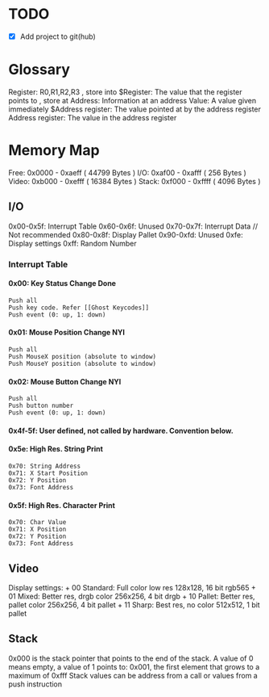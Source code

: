 # TODO
+ [x] Add project to git(hub)
# Glossary
Register:           R0,R1,R2,R3                             , store into
\$Register:          The value that the register points to   , store at
Address:            Information at an address
Value:              A value given immediately
\$Address register:  The value pointed at by the address register
Address register:   The value in the address register

# Memory Map
Free:  0x0000 - 0xaeff ( 44799 Bytes )
I/O:   0xaf00 - 0xafff (   256 Bytes )
Video: 0xb000 - 0xefff ( 16384 Bytes )
Stack: 0xf000 - 0xffff (  4096 Bytes )

## I/O
0x00-0x5f: Interrupt Table
0x60-0x6f: Unused
0x70-0x7f: Interrupt Data // Not recommended
0x80-0x8f: Display Pallet
0x90-0xfd: Unused
0xfe: Display settings
0xff: Random Number

### Interrupt Table
#### 0x00: Key Status Change                     Done
	Push all
	Push key code. Refer [[Ghost Keycodes]]
	Push event (0: up, 1: down)
#### 0x01: Mouse Position Change                 NYI
	Push all
	Push MouseX position (absolute to window)
	Push MouseY position (absolute to window)
#### 0x02: Mouse Button Change                   NYI
	Push all
	Push button number
	Push event (0: up, 1: down)
#### 0x4f-5f: User defined, not called by hardware. Convention below.
#### 0x5e: High Res. String Print
	0x70: String Address
	0x71: X Start Position
	0x72: Y Position
	0x73: Font Address
#### 0x5f: High Res. Character Print
	0x70: Char Value
	0x71: X Position
	0x72: Y Position
	0x73: Font Address
## Video
Display settings:
    + 00 Standard: Full color low res       128x128, 16 bit rgb565
    + 01 Mixed: Better res, drgb color      256x256,  4 bit drgb
    + 10 Pallet: Better res, pallet color   256x256,  4 bit pallet
    + 11 Sharp: Best res, no color          512x512,  1 bit pallet
## Stack
0x000 is the stack pointer that points to the end of the stack. A value of 0 means empty, a value of 1 points to:
0x001, the first element that grows to a maximum of 0xfff
Stack values can be address from a call or values from a push instruction